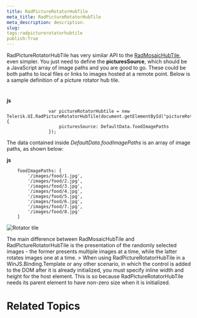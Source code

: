 ```yaml
---
title: RadPictureRotatorHubTile
meta_title: RadPictureRotatorHubTile
meta_description: description.
slug: 
tags:radpicturerotatorhubtile
publish:True
---
```



RadPictureRotatorHubTile has very similar API to the [RadMosaicHubTile](e4ddddac-fc0f-11e1-9841-e6e46088709b),
				even simpler. You just need to define the __picturesSource__, which should be a JavaScript array of image paths
				and you are good to go. These could be both paths to local files or links to images hosted at a remote point. Below is a
				sample definition of a picture rotator hub tile.
			

# 


 __js__
    


					var pictureRotatorHubtile = new Telerik.UI.RadPictureRotatorHubTile(document.getElementById("pictureRotatorHubTile"), {
						picturesSource: DefaultData.foodImagePaths
					});



The data contained inside *DefaultData.foodImagePaths* is an array of image paths, as shown below:
				


 __js__
    


		foodImagePaths: [
			'/images/food/1.jpg',
			'/images/food/2.jpg',
			'/images/food/3.jpg',
			'/images/food/4.jpg',
			'/images/food/5.jpg',
			'/images/food/6.jpg',
			'/images/food/7.jpg',
			'/images/food/8.jpg'
		]

![Rotator tile](../Media/Controls\HubTile\hubtile-rotator.png)

The main difference between RadMosaicHubTile and RadPictureRotatorHubTile is the presentation of the randomly selected images -
					the former presents multiple images at a time, while the latter rotates images one at a time.
				>
						When using RadPictureRotatorHubTile in a <legacyBold xmlns="http://ddue.schemas.microsoft.com/authoring/2003/5">WinJS.Binding.Template</legacyBold> or any other scenario, in which the control is added to the DOM
						<legacyItalic xmlns="http://ddue.schemas.microsoft.com/authoring/2003/5">after</legacyItalic> it is already initialized, you must specify inline width and height for the host element. This is so because
						RadPictureRotatorHubTile needs its parent element to have non-zero size when it is initialized.
					

# Related Topics
